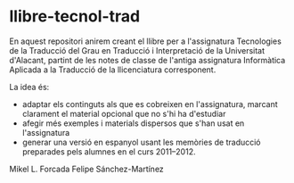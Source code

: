 llibre-tecnol-trad
==================

En aquest repositori anirem creant el llibre per a l'assignatura Tecnologies de la Traducció del Grau en Traducció i Interpretació de la Universitat d'Alacant, partint de les notes de classe de l'antiga assignatura Informàtica Aplicada a la Traducció de la llicenciatura corresponent.

La idea és:

* adaptar els continguts als que es cobreixen en l'assignatura, marcant clarament el material opcional que no s'hi ha d'estudiar
* afegir més exemples i materials dispersos que s'han usat en l'assignatura
* generar una versió en espanyol usant les memòries de traducció preparades pels alumnes en el curs 2011–2012.

Mikel L. Forcada
Felipe Sánchez-Martínez

